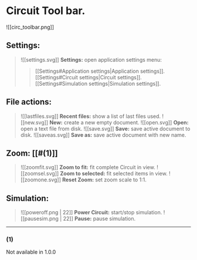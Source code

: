 # Circuit Tool bar.
 
![[circ_toolbar.png]]
<br>

## Settings:
>  ![[settings.svg]] **Settings:** open application settings menu:
> > [[Settings#Application settings|Application settings]].
> > [[Settings#Circuit settings|Circuit settings]].
> > [[Settings#Simulation settings|Simulation settings]].

## File actions:
 >  ![[lastfiles.svg]] **Recent files:** show a list of last files used.
 >  ![[new.svg]] **New:** create a new empty document.
 >  ![[open.svg]] **Open:** open a text file from disk.
 >  ![[save.svg]] **Save:** save active document to disk.
 >  ![[saveas.svg]] **Save as:** save active document with new name.

## Zoom: [[#(1)]]
 >  ![[zoomfit.svg]] **Zoom to fit:** fit complete Circuit in view.
 >  ![[zoomsel.svg]] **Zoom to selected:** fit selected items in view.
 >  ![[zoomone.svg]] **Reset Zoom:** set zoom scale to 1:1.

## Simulation:
 >  ![[poweroff.png | 22]] **Power Circuit:** start/stop simulation.
 >  ![[pausesim.png | 22]] **Pause:** pause simulation.


---

### (1)
Not available in 1.0.0

